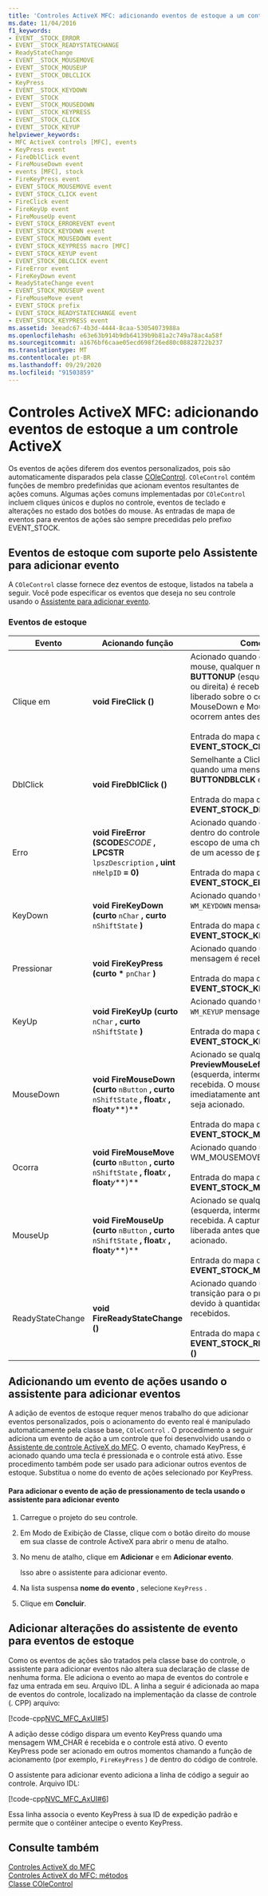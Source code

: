 ```yaml
---
title: 'Controles ActiveX MFC: adicionando eventos de estoque a um controle ActiveX'
ms.date: 11/04/2016
f1_keywords:
- EVENT__STOCK_ERROR
- EVENT__STOCK_READYSTATECHANGE
- ReadyStateChange
- EVENT__STOCK_MOUSEMOVE
- EVENT__STOCK_MOUSEUP
- EVENT__STOCK_DBLCLICK
- KeyPress
- EVENT__STOCK_KEYDOWN
- EVENT__STOCK
- EVENT__STOCK_MOUSEDOWN
- EVENT__STOCK_KEYPRESS
- EVENT__STOCK_CLICK
- EVENT__STOCK_KEYUP
helpviewer_keywords:
- MFC ActiveX controls [MFC], events
- KeyPress event
- FireDblClick event
- FireMouseDown event
- events [MFC], stock
- FireKeyPress event
- EVENT_STOCK_MOUSEMOVE event
- EVENT_STOCK_CLICK event
- FireClick event
- FireKeyUp event
- FireMouseUp event
- EVENT_STOCK_ERROREVENT event
- EVENT_STOCK_KEYDOWN event
- EVENT_STOCK_MOUSEDOWN event
- EVENT_STOCK_KEYPRESS macro [MFC]
- EVENT_STOCK_KEYUP event
- EVENT_STOCK_DBLCLICK event
- FireError event
- FireKeyDown event
- ReadyStateChange event
- EVENT_STOCK_MOUSEUP event
- FireMouseMove event
- EVENT_STOCK prefix
- EVENT_STOCK_READYSTATECHANGE event
- EVENT_STOCK_KEYPRESS event
ms.assetid: 3eeadc67-4b3d-4444-8caa-53054073988a
ms.openlocfilehash: e63e63b914b9db64139b9b81a2c749a78ac4a58f
ms.sourcegitcommit: a1676bf6caae05ecd698f26ed80c08828722b237
ms.translationtype: MT
ms.contentlocale: pt-BR
ms.lasthandoff: 09/29/2020
ms.locfileid: "91503859"
---
```

# <a name="mfc-activex-controls-adding-stock-events-to-an-activex-control"></a>Controles ActiveX MFC: adicionando eventos de estoque a um controle ActiveX

Os eventos de ações diferem dos eventos personalizados, pois são automaticamente disparados pela classe [COleControl](reference/colecontrol-class.md). `COleControl` contém funções de membro predefinidas que acionam eventos resultantes de ações comuns. Algumas ações comuns implementadas por `COleControl` incluem cliques únicos e duplos no controle, eventos de teclado e alterações no estado dos botões do mouse. As entradas de mapa de eventos para eventos de ações são sempre precedidas pelo prefixo EVENT_STOCK.

## <a name="stock-events-supported-by-the-add-event-wizard"></a><a name="_core_stock_events_supported_by_classwizard"></a> Eventos de estoque com suporte pelo Assistente para adicionar evento

A `COleControl` classe fornece dez eventos de estoque, listados na tabela a seguir. Você pode especificar os eventos que deseja no seu controle usando o [Assistente para adicionar evento](../ide/adding-an-event-visual-cpp.md#add-event-wizard).

### <a name="stock-events"></a>Eventos de estoque

|Evento|Acionando função|Comentários|
|-----------|---------------------|--------------|
|Clique em|**void FireClick ()**|Acionado quando o controle captura o mouse, qualquer mensagem **BUTTONUP** (esquerda, intermediária ou direita) é recebida e o botão é liberado sobre o controle. Os eventos MouseDown e MouseUp de estoque ocorrem antes desse evento.<br /><br /> Entrada do mapa de eventos: **EVENT_STOCK_CLICK ()**|
|DblClick|**void FireDblClick ()**|Semelhante a Click, mas acionado quando uma mensagem **BUTTONDBLCLK** é recebida.<br /><br /> Entrada do mapa de eventos: **EVENT_STOCK_DBLCLICK ()**|
|Erro|**void FireError (SCODE***SCODE* **, LPCSTR** `lpszDescription` **, uint** `nHelpID` **= 0)**        |Acionado quando ocorre um erro dentro do controle ActiveX fora do escopo de uma chamada de método ou de um acesso de propriedade.<br /><br /> Entrada do mapa de eventos: **EVENT_STOCK_ERROREVENT ()**|
|KeyDown|**void FireKeyDown (curto** `nChar` **, curto** `nShiftState` **)**      |Acionado quando `WM_SYSKEYDOWN` uma `WM_KEYDOWN` mensagem ou é recebida.<br /><br /> Entrada do mapa de eventos: **EVENT_STOCK_KEYDOWN ()**|
|Pressionar|**void FireKeyPress (curto** <strong>\*</strong> `pnChar` **)**    |Acionado quando uma `WM_CHAR` mensagem é recebida.<br /><br /> Entrada do mapa de eventos: **EVENT_STOCK_KEYPRESS ()**|
|KeyUp|**void FireKeyUp (curto** `nChar` **, curto** `nShiftState` **)**      |Acionado quando `WM_SYSKEYUP` uma `WM_KEYUP` mensagem ou é recebida.<br /><br /> Entrada do mapa de eventos: **EVENT_STOCK_KEYUP ()**|
|MouseDown|**void FireMouseDown (curto** `nButton` **, curto** `nShiftState` **, float***x* **, float***y***)**          |Acionado se qualquer **PreviewMouseLeftButtonDown** (esquerda, intermediária ou direita) for recebida. O mouse é capturado imediatamente antes que esse evento seja acionado.<br /><br /> Entrada do mapa de eventos: **EVENT_STOCK_MOUSEDOWN ()**|
|Ocorra|**void FireMouseMove (curto** `nButton` **, curto** `nShiftState` **, float***x* **, float***y***)**          |Acionado quando uma mensagem de WM_MOUSEMOVE é recebida.<br /><br /> Entrada do mapa de eventos: **EVENT_STOCK_MOUSEMOVE ()**|
|MouseUp|**void FireMouseUp (curto** `nButton` **, curto** `nShiftState` **, float***x* **, float***y***)**          |Acionado se qualquer **BUTTONUP** (esquerda, intermediária ou direita) for recebida. A captura do mouse é liberada antes que esse evento seja acionado.<br /><br /> Entrada do mapa de eventos: **EVENT_STOCK_MOUSEUP ()**|
|ReadyStateChange|**void FireReadyStateChange ()**|Acionado quando um controle faz a transição para o próximo estado pronto devido à quantidade de dados recebidos.<br /><br /> Entrada do mapa de eventos: **EVENT_STOCK_READYSTATECHANGE ()**|

## <a name="adding-a-stock-event-using-the-add-event-wizard"></a><a name="_core_adding_a_stock_event_using_classwizard"></a> Adicionando um evento de ações usando o assistente para adicionar eventos

A adição de eventos de estoque requer menos trabalho do que adicionar eventos personalizados, pois o acionamento do evento real é manipulado automaticamente pela classe base, `COleControl` . O procedimento a seguir adiciona um evento de ação a um controle que foi desenvolvido usando o [Assistente de controle ActiveX do MFC](reference/mfc-activex-control-wizard.md). O evento, chamado KeyPress, é acionado quando uma tecla é pressionada e o controle está ativo. Esse procedimento também pode ser usado para adicionar outros eventos de estoque. Substitua o nome do evento de ações selecionado por KeyPress.

#### <a name="to-add-the-keypress-stock-event-using-the-add-event-wizard"></a>Para adicionar o evento de ação de pressionamento de tecla usando o assistente para adicionar evento

1. Carregue o projeto do seu controle.

1. Em Modo de Exibição de Classe, clique com o botão direito do mouse em sua classe de controle ActiveX para abrir o menu de atalho.

1. No menu de atalho, clique em **Adicionar** e em **Adicionar evento**.

   Isso abre o assistente para adicionar evento.

1. Na lista suspensa **nome do evento** , selecione `KeyPress` .

1. Clique em **Concluir**.

## <a name="add-event-wizard-changes-for-stock-events"></a><a name="_core_classwizard_changes_for_stock_events"></a> Adicionar alterações do assistente de evento para eventos de estoque

Como os eventos de ações são tratados pela classe base do controle, o assistente para adicionar eventos não altera sua declaração de classe de nenhuma forma. Ele adiciona o evento ao mapa de eventos do controle e faz uma entrada em seu. Arquivo IDL. A linha a seguir é adicionada ao mapa de eventos do controle, localizado na implementação da classe de controle (. CPP) arquivo:

[!code-cpp[NVC_MFC_AxUI#5](codesnippet/cpp/mfc-activex-controls-adding-stock-events-to-an-activex-control_1.cpp)]

A adição desse código dispara um evento KeyPress quando uma mensagem WM_CHAR é recebida e o controle está ativo. O evento KeyPress pode ser acionado em outros momentos chamando a função de acionamento (por exemplo, `FireKeyPress` ) de dentro do código de controle.

O assistente para adicionar evento adiciona a linha de código a seguir ao controle. Arquivo IDL:

[!code-cpp[NVC_MFC_AxUI#6](codesnippet/cpp/mfc-activex-controls-adding-stock-events-to-an-activex-control_2.idl)]

Essa linha associa o evento KeyPress à sua ID de expedição padrão e permite que o contêiner antecipe o evento KeyPress.

## <a name="see-also"></a>Consulte também

[Controles ActiveX do MFC](mfc-activex-controls.md)<br/>
[Controles ActiveX do MFC: métodos](mfc-activex-controls-methods.md)<br/>
[Classe COleControl](reference/colecontrol-class.md)
